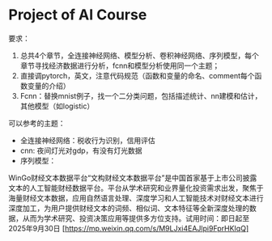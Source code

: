 # Project of AI Course

要求：

1. 总共4个章节，全连接神经网络、模型分析、卷积神经网络、序列模型，每个章节寻找经济数据进行分析，fcnn和模型分析使用同一个主题；
2. 直接调pytorch，英文，注意代码规范（函数和变量的命名、comment每个函数变量的介绍）
3. Fcnn：替换mnist例子，找一个二分类问题，包括描述统计、nn建模和估计，其他模型（如logistic）

可以参考的主题：

- 全连接神经网络：税收行为识别，信用评估
- cnn: 夜间灯光对gdp，有没有灯光数据
- 序列模型：

WinGo财经文本数据平台“文构财经文本数据平台”是中国首家基于上市公司披露文本的人工智能财经数据平台。平台从学术研究和业界量化投资需求出发，聚焦于海量财经文本数据，应用自然语言处理、深度学习和人工智能技术对财经文本进行深度加工，为用户提供财经文本的词频、相似词、文本特征等全新深度处理的数据，从而为学术研究、投资决策应用等提供多方位支持。试用时间：即日起至2025年9月30日 [https://mp.weixin.qq.com/s/M9LJxi4EAJlpi9FprHKIqQ]